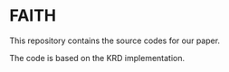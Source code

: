 # FAITH

This repository contains the source codes for our paper.

The code is based on the KRD implementation.
